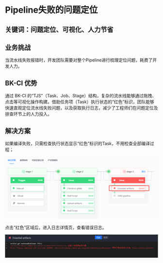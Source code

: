 # Pipeline失败的问题定位


## 关键词：问题定位、可视化、人力节省

## 业务挑战

当流水线失败报错时，开发团队需要对整个Pipeline进行梳理定位问题，耗费了开发人力。

## BK-CI 优势

通过 BK-CI 的“TJS”（Task、Job、Stage）结构，复杂的流水线能够通过拖拽、点击等可视化操作构建。借助任务项（Task）执行状态的“红色”标识，团队能够快速直观定位流水线失败问题，以及获取执行日志，减少了工程师们在问题定位及排查环节上的人力投入。

## 解决方案

如果编译失败，只需检查执行状态显示“红色”标识的Task，不用检查全部编译过程；

![&#x56FE;1](../../../assets/scene-pipeline-failure-location-a.png)

点击“红色”区域后，进入日志详情页，查看错误日志。

![&#x56FE;1](../../../assets/scene-pipeline-failure-location-b.png)